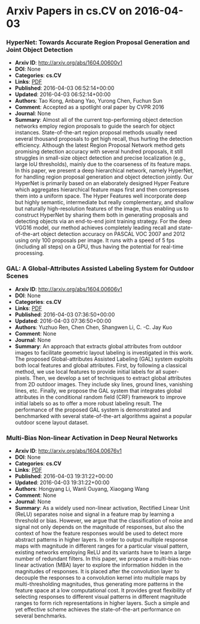 # Arxiv Papers in cs.CV on 2016-04-03
### HyperNet: Towards Accurate Region Proposal Generation and Joint Object Detection
- **Arxiv ID**: http://arxiv.org/abs/1604.00600v1
- **DOI**: None
- **Categories**: **cs.CV**
- **Links**: [PDF](http://arxiv.org/pdf/1604.00600v1)
- **Published**: 2016-04-03 06:52:14+00:00
- **Updated**: 2016-04-03 06:52:14+00:00
- **Authors**: Tao Kong, Anbang Yao, Yurong Chen, Fuchun Sun
- **Comment**: Accepted as a spotlight oral paper by CVPR 2016
- **Journal**: None
- **Summary**: Almost all of the current top-performing object detection networks employ region proposals to guide the search for object instances. State-of-the-art region proposal methods usually need several thousand proposals to get high recall, thus hurting the detection efficiency. Although the latest Region Proposal Network method gets promising detection accuracy with several hundred proposals, it still struggles in small-size object detection and precise localization (e.g., large IoU thresholds), mainly due to the coarseness of its feature maps. In this paper, we present a deep hierarchical network, namely HyperNet, for handling region proposal generation and object detection jointly. Our HyperNet is primarily based on an elaborately designed Hyper Feature which aggregates hierarchical feature maps first and then compresses them into a uniform space. The Hyper Features well incorporate deep but highly semantic, intermediate but really complementary, and shallow but naturally high-resolution features of the image, thus enabling us to construct HyperNet by sharing them both in generating proposals and detecting objects via an end-to-end joint training strategy. For the deep VGG16 model, our method achieves completely leading recall and state-of-the-art object detection accuracy on PASCAL VOC 2007 and 2012 using only 100 proposals per image. It runs with a speed of 5 fps (including all steps) on a GPU, thus having the potential for real-time processing.



### GAL: A Global-Attributes Assisted Labeling System for Outdoor Scenes
- **Arxiv ID**: http://arxiv.org/abs/1604.00606v1
- **DOI**: None
- **Categories**: **cs.CV**
- **Links**: [PDF](http://arxiv.org/pdf/1604.00606v1)
- **Published**: 2016-04-03 07:36:50+00:00
- **Updated**: 2016-04-03 07:36:50+00:00
- **Authors**: Yuzhuo Ren, Chen Chen, Shangwen Li, C. -C. Jay Kuo
- **Comment**: None
- **Journal**: None
- **Summary**: An approach that extracts global attributes from outdoor images to facilitate geometric layout labeling is investigated in this work. The proposed Global-attributes Assisted Labeling (GAL) system exploits both local features and global attributes. First, by following a classical method, we use local features to provide initial labels for all super-pixels. Then, we develop a set of techniques to extract global attributes from 2D outdoor images. They include sky lines, ground lines, vanishing lines, etc. Finally, we propose the GAL system that integrates global attributes in the conditional random field (CRF) framework to improve initial labels so as to offer a more robust labeling result. The performance of the proposed GAL system is demonstrated and benchmarked with several state-of-the-art algorithms against a popular outdoor scene layout dataset.



### Multi-Bias Non-linear Activation in Deep Neural Networks
- **Arxiv ID**: http://arxiv.org/abs/1604.00676v1
- **DOI**: None
- **Categories**: **cs.CV**
- **Links**: [PDF](http://arxiv.org/pdf/1604.00676v1)
- **Published**: 2016-04-03 19:31:22+00:00
- **Updated**: 2016-04-03 19:31:22+00:00
- **Authors**: Hongyang Li, Wanli Ouyang, Xiaogang Wang
- **Comment**: None
- **Journal**: None
- **Summary**: As a widely used non-linear activation, Rectified Linear Unit (ReLU) separates noise and signal in a feature map by learning a threshold or bias. However, we argue that the classification of noise and signal not only depends on the magnitude of responses, but also the context of how the feature responses would be used to detect more abstract patterns in higher layers. In order to output multiple response maps with magnitude in different ranges for a particular visual pattern, existing networks employing ReLU and its variants have to learn a large number of redundant filters. In this paper, we propose a multi-bias non-linear activation (MBA) layer to explore the information hidden in the magnitudes of responses. It is placed after the convolution layer to decouple the responses to a convolution kernel into multiple maps by multi-thresholding magnitudes, thus generating more patterns in the feature space at a low computational cost. It provides great flexibility of selecting responses to different visual patterns in different magnitude ranges to form rich representations in higher layers. Such a simple and yet effective scheme achieves the state-of-the-art performance on several benchmarks.



